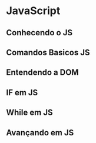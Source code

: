 # JavaScript
 ## Conhecendo o JS



 ## Comandos Basicos JS
 ## Entendendo a DOM
 ## IF em JS
 ## While em JS
 ## Avançando em JS

